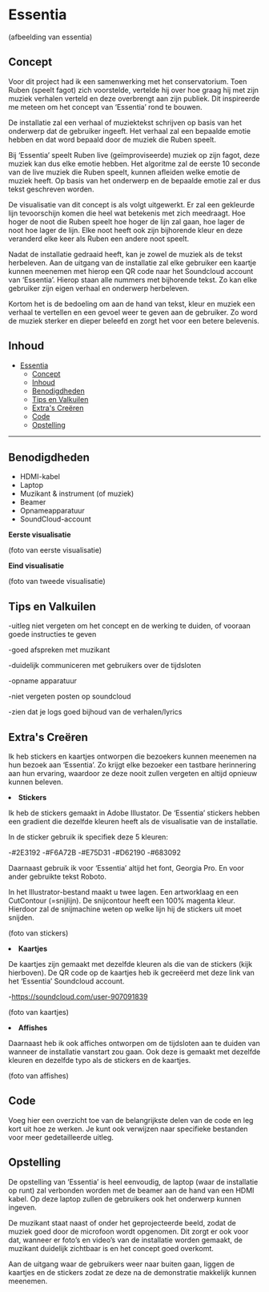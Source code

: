 # Essentia

(afbeelding van essentia)

## Concept

Voor dit project had ik een samenwerking met het conservatorium. Toen Ruben (speelt fagot) zich voorstelde, vertelde hij over hoe graag hij met zijn muziek verhalen verteld en deze overbrengt aan zijn publiek. Dit inspireerde me meteen om het concept van ‘Essentia’ rond te bouwen.

De installatie zal een verhaal of muziektekst schrijven op basis van het onderwerp dat de gebruiker ingeeft. Het verhaal zal een bepaalde emotie hebben en dat word bepaald door de muziek die Ruben speelt.

Bij ‘Essentia’ speelt Ruben live (geïmproviseerde) muziek op zijn fagot, deze muziek kan dus elke emotie hebben. Het algoritme zal de eerste 10 seconde van de live muziek die Ruben speelt, kunnen afleiden welke emotie de muziek heeft. Op basis van het onderwerp en de bepaalde emotie zal er dus tekst geschreven worden.

De visualisatie van dit concept is als volgt uitgewerkt. Er zal een gekleurde lijn tevoorschijn komen die heel wat betekenis met zich meedraagt. Hoe hoger de noot die Ruben speelt hoe hoger de lijn zal gaan, hoe lager de noot hoe lager de lijn. Elke noot heeft ook zijn bijhorende kleur en deze veranderd elke keer als Ruben een andere noot speelt.

Nadat de installatie gedraaid heeft, kan je zowel de muziek als de tekst herbeleven. Aan de uitgang van de installatie zal elke gebruiker een kaartje kunnen meenemen met hierop een QR code naar het Soundcloud account van ‘Essentia’. Hierop staan alle nummers met bijhorende tekst. Zo kan elke gebruiker zijn eigen verhaal en onderwerp herbeleven.

Kortom het is de bedoeling om aan de hand van tekst, kleur en muziek een verhaal te vertellen en een gevoel weer te geven aan de gebruiker. Zo word de muziek sterker en dieper beleefd en zorgt het voor een betere belevenis.

## Inhoud

- [Essentia](#essentia)
  - [Concept](#concept)
  - [Inhoud](#inhoud)
  - [Benodigdheden](#benodigdheden)
  - [Tips en Valkuilen](#tips-en-valkuilen)
  - [Extra's Creëren](#extras-creëren)
  - [Code](#code)
  - [Opstelling](#opstelling)

---

## Benodigdheden

- HDMI-kabel
- Laptop
- Muzikant & instrument (of muziek)
- Beamer
- Opnameapparatuur
- SoundCloud-account

**Eerste visualisatie**

(foto van eerste visualisatie)

**Eind visualisatie**

(foto van tweede visualisatie)

## Tips en Valkuilen

-uitleg niet vergeten om het concept en de werking te duiden, of vooraan goede instructies te geven

-goed afspreken met muzikant

-duidelijk communiceren met gebruikers over de tijdsloten

-opname apparatuur

-niet vergeten posten op soundcloud

-zien dat je logs goed bijhoud van de verhalen/lyrics

## Extra's Creëren

Ik heb stickers en kaartjes ontworpen die bezoekers kunnen meenemen na hun bezoek aan ‘Essentia’. Zo krijgt elke bezoeker een tastbare herinnering aan hun ervaring, waardoor ze deze nooit zullen vergeten en altijd opnieuw kunnen beleven.

<li> <strong>Stickers</strong> </li>

Ik heb de stickers gemaakt in Adobe Illustator. De ‘Essentia’ stickers hebben een gradient die dezelfde kleuren heeft als de visualisatie van de installatie.

In de sticker gebruik ik specifiek deze 5 kleuren:

-#2E3192
-#F6A72B
-#E75D31
-#D62190
-#683092

Daarnaast gebruik ik voor ‘Essentia’ altijd het font, Georgia Pro. En voor ander gebruikte tekst Roboto.

In het Illustrator-bestand maakt u twee lagen. Een artworklaag en een CutContour (=snijlijn). De snijcontour heeft een 100% magenta kleur. Hierdoor zal de snijmachine weten op welke lijn hij de stickers uit moet snijden.

(foto van stickers)

<li> <strong>Kaartjes</strong> </li>

De kaartjes zijn gemaakt met dezelfde kleuren als die van de stickers (kijk hierboven). De QR code op de kaartjes heb ik gecreëerd met deze link van het ‘Essentia’ Soundcloud account.

-https://soundcloud.com/user-907091839

(foto van kaartjes)

<li> <strong>Affishes</strong> </li>

Daarnaast heb ik ook affiches ontworpen om de tijdsloten aan te duiden van wanneer de installatie vanstart zou gaan. Ook deze is gemaakt met dezelfde kleuren en dezelfde typo als de stickers en de kaartjes.

(foto van affishes)

## Code

Voeg hier een overzicht toe van de belangrijkste delen van de code en leg kort uit hoe ze werken. Je kunt ook verwijzen naar specifieke bestanden voor meer gedetailleerde uitleg.

## Opstelling

De opstelling van ‘Essentia’ is heel eenvoudig, de laptop (waar de installatie op runt) zal verbonden worden met de beamer aan de hand van een HDMI kabel. Op deze laptop zullen de gebruikers ook het onderwerp kunnen ingeven.

De muzikant staat naast of onder het geprojecteerde beeld, zodat de muziek goed door de microfoon wordt opgenomen. Dit zorgt er ook voor dat, wanneer er foto’s en video’s van de installatie worden gemaakt, de muzikant duidelijk zichtbaar is en het concept goed overkomt.

Aan de uitgang waar de gebruikers weer naar buiten gaan, liggen de kaartjes en de stickers zodat ze deze na de demonstratie makkelijk kunnen meenemen.

